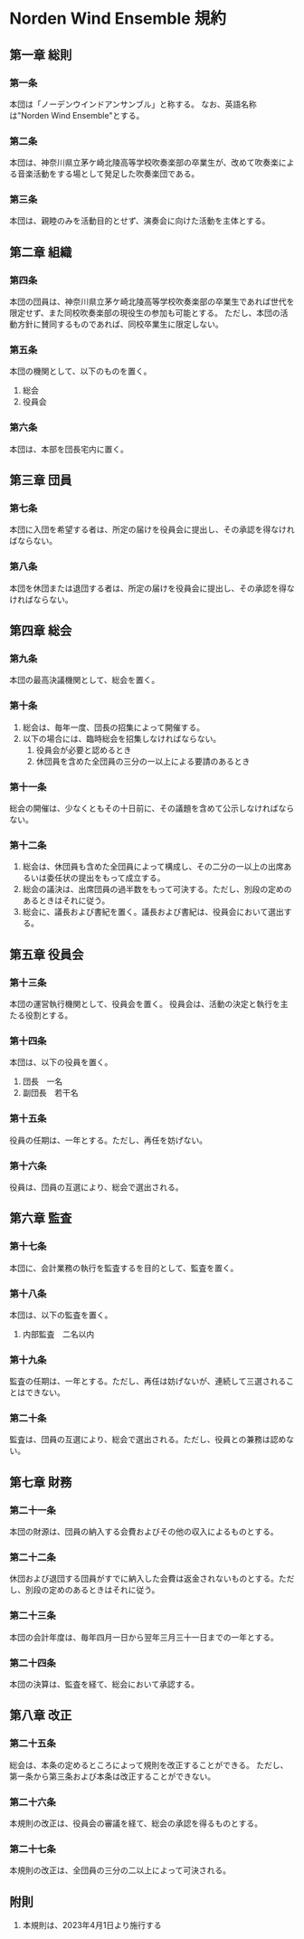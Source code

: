 # Norden Wind Ensemble 規約

## 第一章 総則

### 第一条

本団は「ノーデンウインドアンサンブル」と称する。
なお、英語名称は"Norden Wind Ensemble"とする。

### 第二条

本団は、神奈川県立茅ケ崎北陵高等学校吹奏楽部の卒業生が、改めて吹奏楽による音楽活動をする場として発足した吹奏楽団である。

### 第三条

本団は、親睦のみを活動目的とせず、演奏会に向けた活動を主体とする。

## 第二章 組織

### 第四条

本団の団員は、神奈川県立茅ケ崎北陵高等学校吹奏楽部の卒業生であれば世代を限定せず、また同校吹奏楽部の現役生の参加も可能とする。
ただし、本団の活動方針に賛同するものであれば、同校卒業生に限定しない。

### 第五条

本団の機関として、以下のものを置く。

1. 総会
1. 役員会

### 第六条

本団は、本部を団長宅内に置く。

## 第三章 団員

### 第七条

本団に入団を希望する者は、所定の届けを役員会に提出し、その承認を得なければならない。

### 第八条

本団を休団または退団する者は、所定の届けを役員会に提出し、その承認を得なければならない。

## 第四章 総会

### 第九条

本団の最高決議機関として、総会を置く。

### 第十条

1. 総会は、毎年一度、団長の招集によって開催する。
1. 以下の場合には、臨時総会を招集しなければならない。
   1. 役員会が必要と認めるとき
   1. 休団員を含めた全団員の三分の一以上による要請のあるとき

### 第十一条

総会の開催は、少なくともその十日前に、その議題を含めて公示しなければならない。

### 第十二条

1. 総会は、休団員も含めた全団員によって構成し、その二分の一以上の出席あるいは委任状の提出をもって成立する。
1. 総会の議決は、出席団員の過半数をもって可決する。ただし、別段の定めのあるときはそれに従う。
1. 総会に、議長および書紀を置く。議長および書紀は、役員会において選出する。

## 第五章 役員会

### 第十三条

本団の運営執行機関として、役員会を置く。
役員会は、活動の決定と執行を主たる役割とする。

### 第十四条

本団は、以下の役員を置く。

1. 団長　一名
1. 副団長　若干名

### 第十五条

役員の任期は、一年とする。ただし、再任を妨げない。

### 第十六条

役員は、団員の互選により、総会で選出される。

## 第六章 監査

### 第十七条

本団に、会計業務の執行を監査するを目的として、監査を置く。

### 第十八条

本団は、以下の監査を置く。

1. 内部監査　二名以内

### 第十九条

監査の任期は、一年とする。ただし、再任は妨げないが、連続して三選されることはできない。

### 第二十条

監査は、団員の互選により、総会で選出される。ただし、役員との兼務は認めない。

## 第七章 財務

### 第二十一条

本団の財源は、団員の納入する会費およびその他の収入によるものとする。

### 第二十二条

休団および退団する団員がすでに納入した会費は返金されないものとする。ただし、別段の定めのあるときはそれに従う。

### 第二十三条

本団の会計年度は、毎年四月一日から翌年三月三十一日までの一年とする。

### 第二十四条

本団の決算は、監査を経て、総会において承認する。

## 第八章 改正

### 第二十五条

総会は、本条の定めるところによって規則を改正することができる。
ただし、第一条から第三条および本条は改正することができない。

### 第二十六条

本規則の改正は、役員会の審議を経て、総会の承認を得るものとする。

### 第二十七条

本規則の改正は、全団員の三分の二以上によって可決される。

## 附則

1. 本規則は、2023年4月1日より施行する
